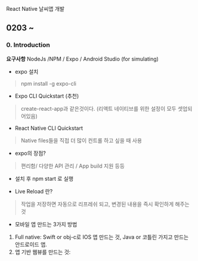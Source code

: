 React Native 날씨앱 개발

## 0203 ~

### 0. Introduction 
**요구사항**
NodeJs /NPM / Expo / Android Studio (for simulating)

* expo 설치
> npm install -g expo-cli

* Expo CLI Quickstart (추천)
> create-react-app과 같은것이다. (리액트 네이티브를 위한 설정이 모두 셋업되어있음)

* React Native CLI Quickstart
> Native files들을 직접 더 많이 컨트롤 하고 싶을 때 사용

* expo의 장점?
> 편리함/ 다양한 API 관리 / App build 지원 등등

* 설치 후 npm start 로 실행

* Live Reload 란?
> 작업을 저장하면 자동으로 리프레쉬 되고, 변경된 내용을 즉시 확인하게 해주는 것

* 모바일 앱 만드는 3가지 방법
1. Full native: Swift or obj-c로 IOS 앱 만드는 것, Java or 코틀린 가지고 만드는 안드로이드 앱.
2. 앱 기반 웹뷰를 만드는 것:
